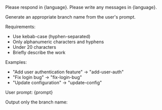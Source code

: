 Please respond in {language}.
Please write any messages in {language}.

Generate an appropriate branch name from the user's prompt.

Requirements:
- Use kebab-case (hyphen-separated)
- Only alphanumeric characters and hyphens
- Under 20 characters
- Briefly describe the work

Examples:
- "Add user authentication feature" → "add-user-auth"
- "Fix login bug" → "fix-login-bug"
- "Update configuration" → "update-config"

User prompt: {prompt}

Output only the branch name:
